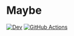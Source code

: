 # Maybe

[![Dev](https://img.shields.io/badge/docs-dev-blue.svg)](https://tkf.github.io/Maybe.jl/dev)
[![GitHub Actions](https://github.com/tkf/Maybe.jl/workflows/Run%20tests/badge.svg)](https://github.com/tkf/Maybe.jl/actions?query=workflow%3A%22Run+tests%22)
